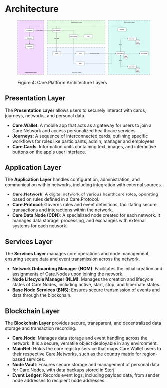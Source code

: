 # Architecture

<figure><img src="../.gitbook/assets/care-platform-architecture-diagram.png" alt="Care.Platform Architecture Layers"><figcaption><p>Figure 4:  Care.Platform Architecture Layers</p></figcaption></figure>

## Presentation Layer

The **Presentation Layer** allows users to securely interact with cards, journeys, networks, and personal data.

* **Care.Wallet**: A mobile app that acts as a gateway for users to join a Care.Network and access personalized healthcare services.
* **Journeys**: A sequence of interconnected cards, outlining specific workflows for roles like participants, admin, manager and employees.
* **Care.Cards**: Information units containing text, images, and interactive buttons on the app's user interface.

## Application Layer

The **Application Layer** handles configuration, administration, and communication within networks, including integration with external sources.

* **Care.Network**: A digital network of various healthcare roles, operating based on rules defined in a Care.Protocol.
* **Care.Protocol**: Governs rules and event definitions, facilitating secure transactions and interactions within the network.
* **Care Data Node (CDN)**: A specialized node created for each network. It manages data storage, processing, and exchanges with external systems for each network.

## Services Layer

The **Services Layer** manages core operations and node management, ensuring secure data and event transmission across the network.

* **Network Onboarding Manager (NOM)**: Facilitates the initial creation and assignments of Care.Nodes upon joining the network.
* **Node Lifecycle Manager (NLM)**: Manages the creation and lifecycle states of Care.Nodes, including active, start, stop, and hibernate states.
* **Base Node Services (BNS)**: Ensures secure transmission of events and data through the blockchain.

## Blockchain Layer

The **Blockchain Layer** provides secure, transparent, and decentralized data storage and transaction recording.

* **Care.Node**: Manages data storage and event handling across the network. It is a secure, versatile object deployable in any environment.
* **MainNet**: Holds the core registry service that maps Care.Wallet users to their respective Care.Networks, such as the country matrix for region-based services.
* **Node Vault**: Ensures secure storage and management of personal data for Care.Nodes, with data backups stored in [Storj](https://www.storj.io/).
* **Event Ledger**: Records event logs, including payload data, from sender node addresses to recipient node addresses.
